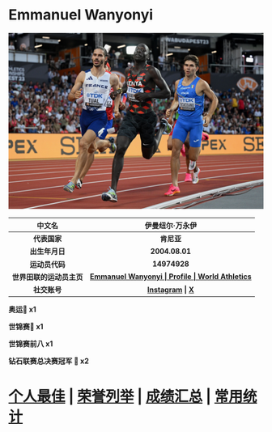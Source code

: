 # Emmanuel Wanyonyi

![Emmanuel Wanyonyi](./Picture.jpg)

|          中文名          |                       伊曼纽尔·万永伊                        |
| :----------------------: | :----------------------------------------------------------: |
|       **代表国家**       |                          **肯尼亚**                          |
|      **出生年月日**      |                        **2004.08.01**                        |
|      **运动员代码**      |                         **14974928**                         |
| **世界田联的运动员主页** | **[Emmanuel Wanyonyi \| Profile \| World Athletics](https://worldathletics.org/athletes/kenya/emmanuel-wanyonyi-14974928)** |
|       **社交账号**       |                  **[Instagram]() \| [X]()**                  |

**奥运🥇 x1**

**世锦赛🥈 x1**

**世锦赛前八 x1**

**钻石联赛总决赛冠军 💎 x2**

# [个人最佳](./Personal-Best.md) | [荣誉列举](./Honors.md) | [成绩汇总](./Results.md) | [常用统计](./Stats.md)



